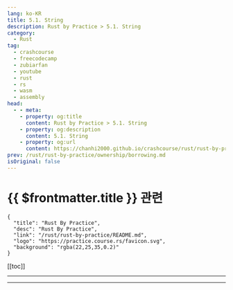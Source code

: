 ```yaml
---
lang: ko-KR
title: 5.1. String
description: Rust by Practice > 5.1. String
category: 
  - Rust
tag: 
  - crashcourse
  - freecodecamp
  - zubiarfan
  - youtube
  - rust
  - rs
  - wasm
  - assembly
head:
  - - meta:
    - property: og:title
      content: Rust by Practice > 5.1. String
    - property: og:description
      content: 5.1. String
    - property: og:url
      content: https://chanhi2000.github.io/crashcourse/rust/rust-by-practice/compound-types/string.html
prev: /rust/rust-by-practice/ownership/borrowing.md
isOriginal: false
---
```


# {{ $frontmatter.title }} 관련

```component VPCard
{
  "title": "Rust By Practice",
  "desc": "Rust By Practice",
  "link": "/rust/rust-by-practice/README.md",
  "logo": "https://practice.course.rs/favicon.svg",
  "background": "rgba(22,25,35,0.2)"
}
```

[[toc]]

---

<SiteInfo
  name="6.1. String | Rust By Practice"
  desc="6.1. String"
  url="https://practice.rs/compound-types/string.html"
  logo="https://practice.course.rs/favicon.svg"
  preview="https://github.com/sunface/rust-by-practice/blob/master/en/assets/header.jpg?raw=true"/>

<!-- TODO: 작성 -->

---

<TagLinsk />
